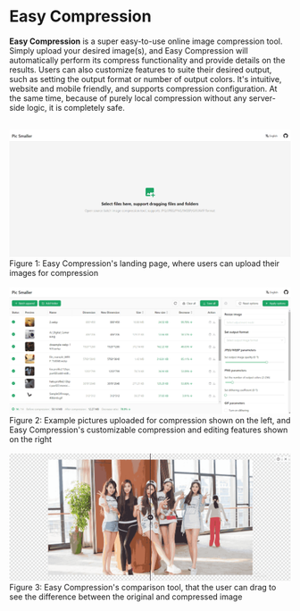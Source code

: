 # Easy Compression 

**Easy Compression** is a super easy-to-use online image compression tool. Simply upload your desired image(s), and Easy Compression will automatically perform its compress functionality and provide details on the results. Users can also customize features to suite their desired output, such as setting the output format or number of output colors. It's intuitive, website and mobile friendly, and supports compression configuration. At the same time, because of purely local compression without any server-side logic, it is completely safe.

<br/>

<div><img src="./docs/demo1.png"></div>
Figure 1: Easy Compression's landing page, where users can upload their images for compression
<br/>
<br/>
<div><img src="./docs/demo2.png"></div>
Figure 2: Example pictures uploaded for compression shown on the left, and Easy Compression's customizable compression and editing features shown on the right
<br/>
<br/>
<div><img src="./docs/demo3.png"></div>
Figure 3: Easy Compression's comparison tool, that the user can drag to see the difference between the original and compressed image
<br/>
<br/>

